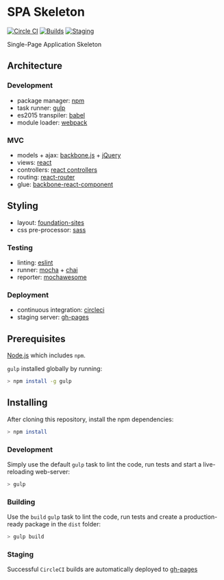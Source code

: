 # SPA Skeleton

[![Circle CI](https://circleci.com/gh/thegecko/spa-skeleton.svg?style=shield)](https://circleci.com/gh/thegecko/spa-skeleton/)
[![Builds](https://img.shields.io/badge/SPA--Skeleton-builds-blue.svg)](http://thegecko.github.io/spa-skeleton/builds/)
[![Staging](https://img.shields.io/badge/SPA--Skeleton-staging-blue.svg)](http://thegecko.github.io/spa-skeleton/)

Single-Page Application Skeleton

## Architecture

### Development

* package manager: [npm](https://www.npmjs.com/)
* task runner: [gulp](http://gulpjs.com/)
* es2015 transpiler: [babel](http://babeljs.io/)
* module loader: [webpack](https://webpack.github.io/)

### MVC

* models + ajax: [backbone.js](http://backbonejs.org/) + [jQuery](https://jquery.com/)
* views: [react](https://facebook.github.io/react/)
* controllers: [react controllers](http://blog.andrewray.me/the-reactjs-controller-view-pattern/)
* routing: [react-router](https://github.com/reactjs/react-router)
* glue: [backbone-react-component](http://magalhas.github.io/backbone-react-component/)

## Styling

* layout: [foundation-sites](http://foundation.zurb.com/)
* css pre-processor: [sass](http://sass-lang.com/)

### Testing

* linting: [eslint](http://eslint.org/)
* runner: [mocha](https://mochajs.org/) + [chai](http://chaijs.com/)
* reporter: [mochawesome](http://adamgruber.github.io/mochawesome/)

### Deployment

* continuous integration: [circleci](https://circleci.com/gh/thegecko/spa-skeleton)
* staging server: [gh-pages](https://thegecko.github.io/spa-skeleton/)

## Prerequisites

[Node.js](https://nodejs.org/) which includes ```npm```.

```gulp``` installed globally by running:

```bash
> npm install -g gulp
```

## Installing

After cloning this repository, install the npm dependencies:

```bash
> npm install
```

### Development

Simply use the default ```gulp``` task to lint the code, run tests and start a live-reloading web-server:

```bash
> gulp
```

### Building

Use the ```build``` ```gulp``` task to lint the code, run tests and create a production-ready package in the ```dist``` folder:

```bash
> gulp build
```

### Staging

Successful ```CircleCI``` builds are automatically deployed to [gh-pages](https://thegecko.github.io/spa-skeleton/)
